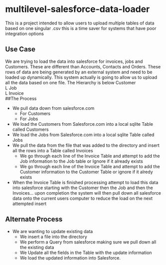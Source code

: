 # multilevel-salesforce-data-loader
This is a project intended to allow users to upload multiple tables of data based on one singular .csv this is a time saver for systems that have poor integration options
## Use Case
We are trying to load the data into salesforce for invoices, jobs and Customers.  These are different than Accounts, Contacts and Orders.  These rows of data are being generated by an external system and need to be loaded up dynamically.  This system actually is going to allow us to upload all the data based on one file.  The Hierarchy is below
Customer  
  L Job  
     L Invoice  
##The Process
* We pull data down from salesforce.com
  * For Customers
  * For Jobs
* We load the Customers from Salesforce.com into a local sqlite Table called Customers
* We load the Jobs from Salesforce.com into a local sqlite Table called Jobs
* We pull the data from the file that was added to the directory and insert all the rows into a Table called Invoices
  * We go through each line of the Invoice Table and attempt to add the Job information to the Job table or Ignore if it already exists
  * We go through each line of the Invoice Table and attempt to add the Customer information to the Customer Table or ignore if it alredy exists
* When the Invoice Table is finished processing attempt to load this data into salesforce starting with the Customer then the Job and then the Invoices... upon completion the system will then pull down all salesforce data onto the current users computer to reduce the load on the next attempted insert

## Alternate Process
* We are wanting to update existing data
  * We insert a file into the directory
  * We perform a Query from salesforce making sure we pull down all the existing data
  * We Update all the fields in the Table with the update information
  * We load the updated information into Salesforce.

